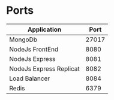# Ports

| Application             | Port  |
| ----------------------- | ----- |
| MongoDb                 | 27017 |
| NodeJs FrontEnd         | 8080  |
| NodeJs Express          | 8081  |
| NodeJs Express Replicat | 8082  |
| Load Balancer           | 8084  |
| Redis                   | 6379  |

